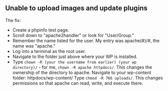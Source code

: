 ## Unable to upload images and update plugins

The fix:
- Create a phpinfo test page.
- Scroll down to "apache2handler" or look for "User/Group."
- Remember the name listed for the user. My entry was apache(#)/#, the name was "apache."
- Log into a terminal as the root user. 
- Navigate to the folder just above where your WP is installed.
- Type ```chown -R (your the username from earlier) (your wp directory)/``` - for me, ```chown -R apache httpdocs/```. 
This changes the ownership of the directory to apache.
Navigate to your wp-content folder: httpdocs/wp-content/
Type ```chmod -R 766 uploads/```. This changes permissions so that apache can read, write, and execute there.
